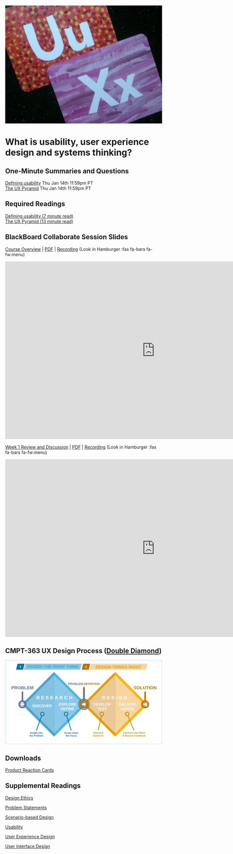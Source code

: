 ![UX - User Experience](assets/images/12650723674_d5c85af332_k.jpg ':class=banner-image')

# What is usability, user experience design and systems thinking?

## One-Minute Summaries and Questions  

[Defining usability](https://paulhibbitts.github.io/docsify-cmpt-363-211-demo/#/) <span class='badge'> Thu Jan 14th 11:59pm PT </span>  
[The UX Pyramid](https://paulhibbitts.github.io/docsify-cmpt-363-211-demo/#/) <span class='badge'> Thu Jan 14th 11:59pm PT </span>  

## Required Readings  

[Defining usability (7 minute read)](https://paulhibbitts.github.io/docsify-cmpt-363-211-demo/#/)  
[The UX Pyramid (13 minute read)](https://paulhibbitts.github.io/docsify-cmpt-363-211-demo/#/)  

## BlackBoard Collaborate Session Slides

[Course Overview](https://docs.google.com/presentation/d/e/2PACX-1vSXtaVXx41t1chhxkkLvYcEu7DHFrh2zIbVblo_PvIUTmSYw8xTYIM6Lb-6IxoJvMEdQgBZdwAECVl8/pub?start=false&loop=false&delayms=3000) | [PDF](https://canvas.sfu.ca/courses/61465/files/folder/Downloads/Slides%20PDFs/Mini-Lectures%20and%20Activities/Week-01) | [Recording](https://canvas.sfu.ca/courses/61465/external_tools/3544) (Look in Hamburger :fas fa-bars fa-fw:menu)  

<div class="video-container-16by9"><iframe src="https://docs.google.com/presentation/d/e/2PACX-1vSXtaVXx41t1chhxkkLvYcEu7DHFrh2zIbVblo_PvIUTmSYw8xTYIM6Lb-6IxoJvMEdQgBZdwAECVl8/embed?start=false&loop=false&delayms=3000" frameborder="0" width="960" height="569" allowfullscreen="true" mozallowfullscreen="true" webkitallowfullscreen="true"></iframe></div>

[Week 1 Review and Discussion](https://docs.google.com/presentation/d/e/2PACX-1vS28xi-S4fx-GyQ6uw-5Sk2L9uNenrV7wZ3hLjJegaoiZ34Wa9R6-B91qXWcN_MQ7S1twdANhjYNan_/pub?start=false&loop=false&delayms=3000) | [PDF](https://canvas.sfu.ca/courses/61465/files/folder/Downloads/Slides%20PDFs/Review%20and%20Discussion/Week-01) | [Recording](https://canvas.sfu.ca/courses/61465/external_tools/3544) (Look in Hamburger :fas fa-bars fa-fw:menu)

<div class="video-container-16by9"><iframe src="https://docs.google.com/presentation/d/e/2PACX-1vS28xi-S4fx-GyQ6uw-5Sk2L9uNenrV7wZ3hLjJegaoiZ34Wa9R6-B91qXWcN_MQ7S1twdANhjYNan_/embed?start=false&loop=false&delayms=3000" frameborder="0" width="960" height="569" allowfullscreen="true" mozallowfullscreen="true" webkitallowfullscreen="true"></iframe></div>

## CMPT-363 UX Design Process ([Double Diamond](https://en.wikipedia.org/wiki/Double_Diamond_(design_process_model)))

![Double Diamond (British Design Council)](assets/images/Double_diamond.png)

## Downloads

[Product Reaction Cards](https://canvas.sfu.ca/courses/61465/files/folder/Downloads/Product%20Reaction%20Cards)  

## Supplemental Readings

[Design Ethics](ux-techniques-guide/01.what-is-usability-and-user-experience-design/design-ethics.md ':include')

[Problem Statements](ux-techniques-guide/03.what-is-the-practice-of-multidevice-interaction-design/problem-statements.md ':include')

[Scenario-based Design](ux-techniques-guide/01.what-is-usability-and-user-experience-design/scenario-based-design.md ':include')

[Usability](ux-techniques-guide/01.what-is-usability-and-user-experience-design/usability.md ':include')

[User Experience Design](ux-techniques-guide/01.what-is-usability-and-user-experience-design/user-experience-design.md ':include')

[User Interface Design ](ux-techniques-guide/01.what-is-usability-and-user-experience-design/user-interface-design.md ':include')
